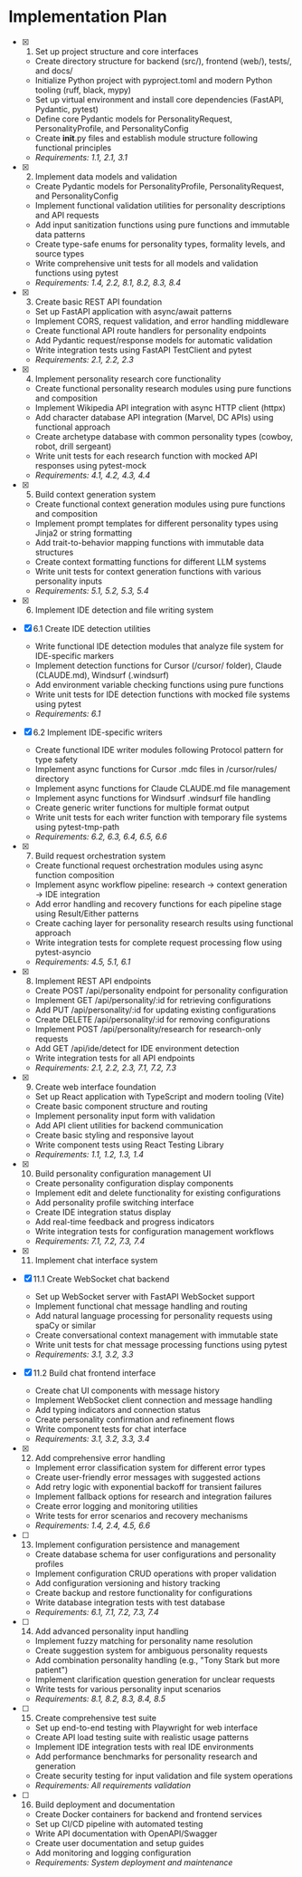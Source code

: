 # Implementation Plan

- [x] 1. Set up project structure and core interfaces
  - Create directory structure for backend (src/), frontend (web/), tests/, and docs/
  - Initialize Python project with pyproject.toml and modern Python tooling (ruff, black, mypy)
  - Set up virtual environment and install core dependencies (FastAPI, Pydantic, pytest)
  - Define core Pydantic models for PersonalityRequest, PersonalityProfile, and PersonalityConfig
  - Create __init__.py files and establish module structure following functional principles
  - _Requirements: 1.1, 2.1, 3.1_

- [x] 2. Implement data models and validation
  - Create Pydantic models for PersonalityProfile, PersonalityRequest, and PersonalityConfig
  - Implement functional validation utilities for personality descriptions and API requests
  - Add input sanitization functions using pure functions and immutable data patterns
  - Create type-safe enums for personality types, formality levels, and source types
  - Write comprehensive unit tests for all models and validation functions using pytest
  - _Requirements: 1.4, 2.2, 8.1, 8.2, 8.3, 8.4_

- [x] 3. Create basic REST API foundation
  - Set up FastAPI application with async/await patterns
  - Implement CORS, request validation, and error handling middleware
  - Create functional API route handlers for personality endpoints
  - Add Pydantic request/response models for automatic validation
  - Write integration tests using FastAPI TestClient and pytest
  - _Requirements: 2.1, 2.2, 2.3_

- [x] 4. Implement personality research core functionality
  - Create functional personality research modules using pure functions and composition
  - Implement Wikipedia API integration with async HTTP client (httpx)
  - Add character database API integration (Marvel, DC APIs) using functional approach
  - Create archetype database with common personality types (cowboy, robot, drill sergeant)
  - Write unit tests for each research function with mocked API responses using pytest-mock
  - _Requirements: 4.1, 4.2, 4.3, 4.4_

- [x] 5. Build context generation system
  - Create functional context generation modules using pure functions and composition
  - Implement prompt templates for different personality types using Jinja2 or string formatting
  - Add trait-to-behavior mapping functions with immutable data structures
  - Create context formatting functions for different LLM systems
  - Write unit tests for context generation functions with various personality inputs
  - _Requirements: 5.1, 5.2, 5.3, 5.4_

- [x] 6. Implement IDE detection and file writing system
- [x] 6.1 Create IDE detection utilities
  - Write functional IDE detection modules that analyze file system for IDE-specific markers
  - Implement detection functions for Cursor (/cursor/ folder), Claude (CLAUDE.md), Windsurf (.windsurf)
  - Add environment variable checking functions using pure functions
  - Write unit tests for IDE detection functions with mocked file systems using pytest
  - _Requirements: 6.1_

- [x] 6.2 Implement IDE-specific writers
  - Create functional IDE writer modules following Protocol pattern for type safety
  - Implement async functions for Cursor .mdc files in /cursor/rules/ directory
  - Implement async functions for Claude CLAUDE.md file management
  - Implement async functions for Windsurf .windsurf file handling
  - Create generic writer functions for multiple format output
  - Write unit tests for each writer function with temporary file systems using pytest-tmp-path
  - _Requirements: 6.2, 6.3, 6.4, 6.5, 6.6_

- [x] 7. Build request orchestration system
  - Create functional request orchestration modules using async function composition
  - Implement async workflow pipeline: research → context generation → IDE integration
  - Add error handling and recovery functions for each pipeline stage using Result/Either patterns
  - Create caching layer for personality research results using functional approach
  - Write integration tests for complete request processing flow using pytest-asyncio
  - _Requirements: 4.5, 5.1, 6.1_

- [x] 8. Implement REST API endpoints
  - Create POST /api/personality endpoint for personality configuration
  - Implement GET /api/personality/:id for retrieving configurations
  - Add PUT /api/personality/:id for updating existing configurations
  - Create DELETE /api/personality/:id for removing configurations
  - Implement POST /api/personality/research for research-only requests
  - Add GET /api/ide/detect for IDE environment detection
  - Write integration tests for all API endpoints
  - _Requirements: 2.1, 2.2, 2.3, 7.1, 7.2, 7.3_

- [x] 9. Create web interface foundation
  - Set up React application with TypeScript and modern tooling (Vite)
  - Create basic component structure and routing
  - Implement personality input form with validation
  - Add API client utilities for backend communication
  - Create basic styling and responsive layout
  - Write component tests using React Testing Library
  - _Requirements: 1.1, 1.2, 1.3, 1.4_

- [x] 10. Build personality configuration management UI
  - Create personality configuration display components
  - Implement edit and delete functionality for existing configurations
  - Add personality profile switching interface
  - Create IDE integration status display
  - Add real-time feedback and progress indicators
  - Write integration tests for configuration management workflows
  - _Requirements: 7.1, 7.2, 7.3, 7.4_

- [x] 11. Implement chat interface system
- [x] 11.1 Create WebSocket chat backend
  - Set up WebSocket server with FastAPI WebSocket support
  - Implement functional chat message handling and routing
  - Add natural language processing for personality requests using spaCy or similar
  - Create conversational context management with immutable state
  - Write unit tests for chat message processing functions using pytest
  - _Requirements: 3.1, 3.2, 3.3_

- [x] 11.2 Build chat frontend interface
  - Create chat UI components with message history
  - Implement WebSocket client connection and message handling
  - Add typing indicators and connection status
  - Create personality confirmation and refinement flows
  - Write component tests for chat interface
  - _Requirements: 3.1, 3.2, 3.3, 3.4_

- [x] 12. Add comprehensive error handling
  - Implement error classification system for different error types
  - Create user-friendly error messages with suggested actions
  - Add retry logic with exponential backoff for transient failures
  - Implement fallback options for research and integration failures
  - Create error logging and monitoring utilities
  - Write tests for error scenarios and recovery mechanisms
  - _Requirements: 1.4, 2.4, 4.5, 6.6_

- [ ] 13. Implement configuration persistence and management
  - Create database schema for user configurations and personality profiles
  - Implement configuration CRUD operations with proper validation
  - Add configuration versioning and history tracking
  - Create backup and restore functionality for configurations
  - Write database integration tests with test database
  - _Requirements: 6.1, 7.1, 7.2, 7.3, 7.4_

- [ ] 14. Add advanced personality input handling
  - Implement fuzzy matching for personality name resolution
  - Create suggestion system for ambiguous personality requests
  - Add combination personality handling (e.g., "Tony Stark but more patient")
  - Implement clarification question generation for unclear requests
  - Write tests for various personality input scenarios
  - _Requirements: 8.1, 8.2, 8.3, 8.4, 8.5_

- [ ] 15. Create comprehensive test suite
  - Set up end-to-end testing with Playwright for web interface
  - Create API load testing suite with realistic usage patterns
  - Implement IDE integration tests with real IDE environments
  - Add performance benchmarks for personality research and generation
  - Create security testing for input validation and file system operations
  - _Requirements: All requirements validation_

- [ ] 16. Build deployment and documentation
  - Create Docker containers for backend and frontend services
  - Set up CI/CD pipeline with automated testing
  - Write API documentation with OpenAPI/Swagger
  - Create user documentation and setup guides
  - Add monitoring and logging configuration
  - _Requirements: System deployment and maintenance_